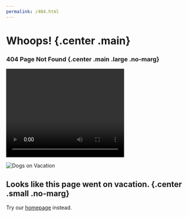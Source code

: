 ```yaml
---
permalink: /404.html
---
```

Whoops! {.center .main}
=======

### 404 Page Not Found {.center .main .large .no-marg}

<video width="320" height="240" controls>
  <source src="/assets/media/videos/404-pnf.mp4" type="video/mp4v" type="video/mp4">
</video>

![Dogs on Vacation](https://media.coschedule.com/uploads/vacation-1.gif)

Looks like this page went on vacation. {.center .small .no-marg}
--------------------------------------

Try our [homepage](/) instead.